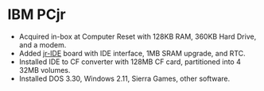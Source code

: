 # IBM PCjr

- Acquired in-box at Computer Reset with 128KB RAM, 360KB Hard Drive, and a modem.
- Added [jr-IDE](https://texelec.com/product/jr-ide-for-the-pcjr-by-retrotronics/) board with IDE interface, 1MB SRAM upgrade, and RTC.
- Installed IDE to CF converter with 128MB CF card, partitioned into 4 32MB volumes.
- Installed DOS 3.30, Windows 2.11, Sierra Games, other software.